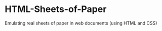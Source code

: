 HTML-Sheets-of-Paper
====================

Emulating real sheets of paper in web documents (using HTML and CSS)
